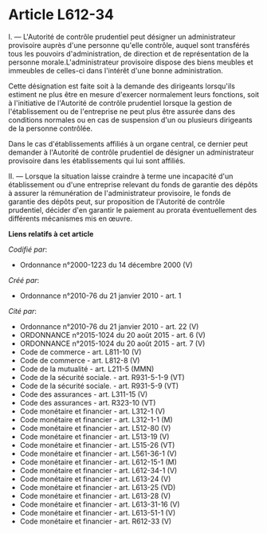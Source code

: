 # Article L612-34

I. ― L'Autorité de contrôle prudentiel peut désigner un administrateur provisoire auprès d'une personne qu'elle contrôle,
auquel sont transférés tous les pouvoirs d'administration, de direction et de représentation de la personne
morale.L'administrateur provisoire dispose des biens meubles et immeubles de celles-ci dans l'intérêt d'une bonne
administration. 

Cette désignation est faite soit à la demande des dirigeants lorsqu'ils estiment ne plus être en mesure d'exercer normalement
leurs fonctions, soit à l'initiative de l'Autorité de contrôle prudentiel lorsque la gestion de l'établissement ou de
l'entreprise ne peut plus être assurée dans des conditions normales ou en cas de suspension d'un ou plusieurs dirigeants de
la personne contrôlée. 

Dans le cas d'établissements affiliés à un organe central, ce dernier peut demander à l'Autorité de contrôle prudentiel de
désigner un administrateur provisoire dans les établissements qui lui sont affiliés. 

II. ― Lorsque la situation laisse craindre à terme une incapacité d'un établissement ou d'une entreprise relevant du fonds de
garantie des dépôts à assurer la rémunération de l'administrateur provisoire, le fonds de garantie des dépôts peut, sur
proposition de l'Autorité de contrôle prudentiel, décider d'en garantir le paiement au prorata éventuellement des différents
mécanismes mis en œuvre.

**Liens relatifs à cet article**

_Codifié par_:

  - Ordonnance n°2000-1223 du 14 décembre 2000 (V)

_Créé par_:

  - Ordonnance n°2010-76 du 21 janvier 2010 - art. 1

_Cité par_:

  - Ordonnance n°2010-76 du 21 janvier 2010 - art. 22 (V)
  - ORDONNANCE n°2015-1024 du 20 août 2015 - art. 6 (V)
  - ORDONNANCE n°2015-1024 du 20 août 2015 - art. 7 (V)
  - Code de commerce - art. L811-10 (V)
  - Code de commerce - art. L812-8 (V)
  - Code de la mutualité - art. L211-5 (MMN)
  - Code de la sécurité sociale. - art. R931-5-1-9 (VT)
  - Code de la sécurité sociale. - art. R931-5-9 (VT)
  - Code des assurances - art. L311-15 (V)
  - Code des assurances - art. R323-10 (VT)
  - Code monétaire et financier - art. L312-1 (V)
  - Code monétaire et financier - art. L312-1-1 (M)
  - Code monétaire et financier - art. L512-80 (V)
  - Code monétaire et financier - art. L513-19 (V)
  - Code monétaire et financier - art. L515-26 (VT)
  - Code monétaire et financier - art. L561-36-1 (V)
  - Code monétaire et financier - art. L612-15-1 (M)
  - Code monétaire et financier - art. L612-34-1 (V)
  - Code monétaire et financier - art. L613-24 (V)
  - Code monétaire et financier - art. L613-25 (VD)
  - Code monétaire et financier - art. L613-28 (V)
  - Code monétaire et financier - art. L613-31-16 (V)
  - Code monétaire et financier - art. L613-51-1 (V)
  - Code monétaire et financier - art. R612-33 (V)
